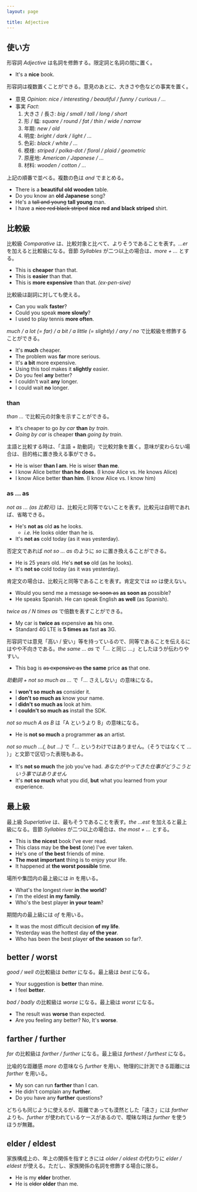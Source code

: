 ```yaml
---
layout: page

title: Adjective
---
```


## 使い方

形容詞 _Adjective_ は名詞を修飾する。限定詞と名詞の間に置く。

* It's a __nice__ book.

形容詞は複数置くことができる。意見のあとに、大きさや色などの事実を置く。

* 意見 _Opinion_: _nice / interesting / beautiful / funny / curious / ..._
* 事実 _Fact_:
  1. 大きさ / 長さ: _big / small / tall / long / short_
  2. 形 / 幅: _square / round / fat / thin / wide / narrow_
  3. 年期: _new / old_
  4. 明度: _bright / dark / light / ..._
  5. 色彩: _black / white / ..._
  5. 模様: _striped / polka-dot / floral / plaid / geometric_
  6. 原産地: _American / Japanese / ..._
  7. 材料: _wooden / cotton / ..._

上記の順番で並べる。複数の色は _and_ でまとめる。

* There is a __beautiful old wooden__ table.
* Do you know an __old Japanese__ song?
* He's a <del>tall and young</del> __tall young__ man.
* I have a <del>nice red black striped</del> __nice red and black striped__ shirt.

## 比較級

比較級 _Comparative_ は、比較対象と比べて、よりそうであることを表す。_...er_ を加えると比較級になる。音節 _Syllables_ が二つ以上の場合は、_more + ..._ とする。

* This is __cheaper__ than that.
* This is __easier__ than that.
* This is __more expensive__ than that. _(ex-pen-sive)_

比較級は副詞に対しても使える。

* Can you walk __faster__?
* Could you speak __more slowly__?
* I used to play tennis __more often__.

_much / a lot (= far) / a bit / a little (= slightly) / any / no_ で比較級を修飾することができる。

* It's __much__ cheaper.
* The problem was __far__ more serious.
* It's __a bit__ more expensive.
* Using this tool makes it __slightly__ easier.
* Do you feel __any__ better?
* I couldn't wait __any__ longer.
* I could wait __no__ longer.

### than

_than ..._ で比較元の対象を示すことができる。

* It's cheaper to go _by car_ __than__ _by train_.
* _Going by car_ is cheaper __than__ _going by train_.

主語と比較する時は、「主語 + 助動詞」で比較対象を置く。意味が変わらない場合は、目的格に置き換える事ができる。

* He is wiser __than I am__. He is wiser __than me__.
* I know Alice better __than he does__. (I know Alice vs. He knows Alice)
* I know Alice better __than him__. (I know Alice vs. I know him)

### as ... as

_not as ... (as 比較元)_ は、比較元と同等でないことを表す。比較元は自明であれば、省略できる。

* He's __not as__ old __as__ he looks.
  * _i.e._ He looks older than he is.
* It's __not as__ cold today (as it was yesterday).

否定文であれば _not so ... as_ のように _so_ に置き換えることができる。

* He is 25 years old. He's __not so__ old (as he looks).
* It's __not so__ cold today (as it was yesterday).

肯定文の場合は、比較元と同等であることを表す。肯定文では _so_ は使えない。

* Would you send me a message <del>so soon as</del> __as soon as__ possible?
* He speaks Spanish. He can speak English __as well__ (as Spanish).

_twice as / N times as_ で倍数を表すことができる。

* My car is __twice as__ expensive __as__ his one.
* Standard 4G LTE is __5 times as__ fast __as__ 3G.

形容詞では意見「高い / 安い」等を持っているので、同等であることを伝えるにはやや不向きである。_the same ... as_ で「... と同じ ...」としたほうが伝わりやすい。

* This bag is <del>as expensive as</del> __the same__ price __as__ that one.

_助動詞 + not so much as ..._ で「... さえしない」の意味になる。

* I __won't so much as__ consider it.
* I __don't so much as__ know your name.
* I __didn't so much as__ look at him.
* I __couldn't so much as__ install the SDK.

_not so much A as B_ は「A というより B」の意味になる。

* He is __not so much__ a programmer __as__ an artist.

_not so much ...(, but ...)_ で「... というわけではありません。（そうではなくて ... ）」と文節で区切った表現もある。

* It's __not so much__ the job you've had. _あなたがやってきた仕事がどうこうという事ではありません_
* It's __not so much__ what you did, __but__ what you learned from your experience.

## 最上級

最上級 _Superlative_ は、最もそうであることを表す。_the ...est_ を加えると最上級になる。音節 _Syllables_ が二つ以上の場合は、_the most + ..._ とする。

* This is __the nicest__ book I've ever read.
* This class may be __the best__ (one) I've ever taken.
* He's one of __the best__ friends of mine.
* __The most important__ thing is to enjoy your life.
* It happened at __the worst possible__ time.

場所や集団内の最上級には _in_ を用いる。

* What's the longest river __in the world__?
* I'm the eldest __in my family__.
* Who's the best player __in your team__?

期間内の最上級には _of_ を用いる。

* It was the most difficult decision __of my life__.
* Yesterday was the hottest day __of the year__.
* Who has been the best player __of the season__ so far?.

## better / worst

_good / well_ の比較級は _better_ になる。最上級は _best_ になる。

* Your suggestion is __better__ than mine.
* I feel __better__.

_bad / badly_ の比較級は _worse_ になる。最上級は _worst_ になる。

* The result was __worse__ than expected.
* Are you feeling any better? No, It's __worse__.

## farther / further

_far_ の比較級は _farther / further_ になる。最上級は _farthest / furthest_ になる。

比喩的な距離感 _more_ の意味なら _further_ を用い、物理的に計測できる距離には _farther_ を用いる。

* My son can run __farther__ than I can.
* He didn't complain any __further__.
* Do you have any __further__ questions?

どちらも同じように使えるが、距離であっても漠然とした「遠さ」には _farther_ よりも、_further_ が使われているケースがあるので、曖昧な時は _further_ を使うほうが無難。

## elder / eldest

家族構成上の、年上の関係を指すときには _older / oldest_ の代わりに _elder / eldest_ が使える。ただし、家族関係の名詞を修飾する場合に限る。

* He is my __elder__ brother.
* He is <del>elder</del> __older__ than me.

